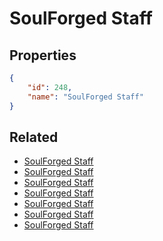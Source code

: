 # SoulForged Staff

<no description available>

## Properties

```json
{
    "id": 248,
    "name": "SoulForged Staff"
}
```

## Related

- [SoulForged Staff](../items/17362-soulforged-staff.md)
- [SoulForged Staff](../items/15717-soulforged-staff.md)
- [SoulForged Staff](../items/15716-soulforged-staff.md)
- [SoulForged Staff](../items/15715-soulforged-staff.md)
- [SoulForged Staff](../items/15725-soulforged-staff.md)
- [SoulForged Staff](../items/15726-soulforged-staff.md)
- [SoulForged Staff](../items/15727-soulforged-staff.md)

